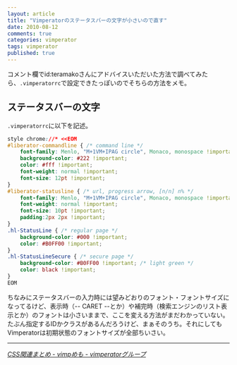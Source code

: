 ```yaml
---
layout: article
title: "Vimperatorのステータスバーの文字が小さいので直す"
date: 2010-08-12
comments: true
categories: vimperator
tags: vimperator
published: true
---
```


コメント欄でid:teramakoさんにアドバイスいただいた方法で調べてみたら、`.vimperatorrc`で設定できたっぽいのでそちらの方法をメモ。

<!-- READMORE -->


## ステータスバーの文字

`.vimperatorrc`に以下を記述。

~~~ css
style chrome://* <<EOM
#liberator-commandline { /* command line */
    font-family: Menlo, "M+1VM+IPAG circle", Monaco, monospace !important;
    background-color: #222 !important;
    color: #fff !important;
    font-weight: normal !important;
    font-size: 12pt !important;
}
#liberator-statusline { /* url, progress arrow, [n/n] n% */
    font-family: Menlo, "M+1VM+IPAG circle", Monaco, monospace !important;
    font-weight: normal !important;
    font-size: 10pt !important;
    padding:2px 2px !important;
}
.hl-StatusLine { /* regular page */
    background-color: #000 !important;
    color: #B0FF00 !important;
}
.hl-StatusLineSecure { /* secure page */
    background-color: #B0FF00 !important; /* light green */
    color: black !important;
}
EOM
~~~

ちなみにステータスバーの入力時には望みどおりのフォント・フォントサイズになってるけど、表示時（\-\- CARET \-\-とか）や補完時（検索エンジンのリスト表示とか）のフォントは小さいままで、ここを変える方法がまだわかっていない。たぶん指定するIDかクラスがあるんだろうけど、まぁそのうち。それにしてもVimperatorは初期状態のフォントサイズが全部ちいさい。

* * *

<cite>[CSS関連まとめ - vimpめも - vimperatorグループ](http://vimperator.g.hatena.ne.jp/blue_ring/20100307/1267923384)</cite>
